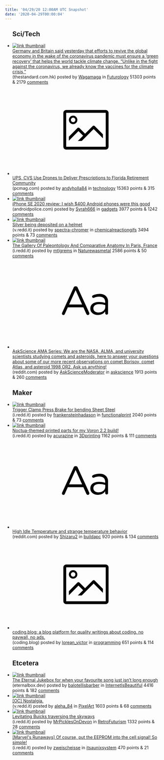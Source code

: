 ```yaml
---
title: '04/29/20 12:00AM UTC Snapshot'
date: '2020-04-29T00:00:04'
---
```

<ul>
<h2>Sci/Tech</h2>

<li><a href='https://www.thestandard.com.hk/breaking-news/section/2/146443/Germany-and-Britain-support-'green-recovery'-plan'><img src='https://b.thumbs.redditmedia.com/BgGxGWT-av-7rNHuYcGk0qlHH7OhHcbUaHCeOgUxNuI.jpg' alt='link thumbnail'></a><div><div class='linkTitle'><a href='https://www.thestandard.com.hk/breaking-news/section/2/146443/Germany-and-Britain-support-'green-recovery'-plan'>Germany and Britain said yesterday that efforts to revive the global economy in the wake of the coronavirus pandemic must ensure a ‘green recovery’ that helps the world tackle climate change. “Unlike in the fight against the coronavirus, we already know the vaccines for the climate crisis,”</a></div>(thestandard.com.hk) posted by <a href='https://www.reddit.com/user/Wagamaga'>Wagamaga</a> in <a href='https://www.reddit.com/r/Futurology'>Futurology</a> 51303 points & 2179 <a href='https://www.reddit.com/r/Futurology/comments/g9k8am/germany_and_britain_said_yesterday_that_efforts/'>comments</a></div></li>

<li><a href='https://www.pcmag.com/news/ups-cvs-use-drones-to-deliver-prescriptions-to-florida-retirement-community'><svg version='1.1' viewBox='-34 -14 104 64' preserveAspectRatio='xMidYMid meet' xmlns='http://www.w3.org/2000/svg' xmlns:xlink='http://www.w3.org/1999/xlink'>
    <title>link thumbnail</title>
    <path d='M32,4H4A2,2,0,0,0,2,6V30a2,2,0,0,0,2,2H32a2,2,0,0,0,2-2V6A2,2,0,0,0,32,4ZM4,30V6H32V30Z'></path>
    <path d='M8.92,14a3,3,0,1,0-3-3A3,3,0,0,0,8.92,14Zm0-4.6A1.6,1.6,0,1,1,7.33,11,1.6,1.6,0,0,1,8.92,9.41Z'></path>
    <path d='M22.78,15.37l-5.4,5.4-4-4a1,1,0,0,0-1.41,0L5.92,22.9v2.83l6.79-6.79L16,22.18l-3.75,3.75H15l8.45-8.45L30,24V21.18l-5.81-5.81A1,1,0,0,0,22.78,15.37Z'></path>
    </svg></a><div><div class='linkTitle'><a href='https://www.pcmag.com/news/ups-cvs-use-drones-to-deliver-prescriptions-to-florida-retirement-community'>UPS, CVS Use Drones to Deliver Prescriptions to Florida Retirement Community</a></div>(pcmag.com) posted by <a href='https://www.reddit.com/user/andyholla84'>andyholla84</a> in <a href='https://www.reddit.com/r/technology'>technology</a> 15363 points & 315 <a href='https://www.reddit.com/r/technology/comments/g9nxjf/ups_cvs_use_drones_to_deliver_prescriptions_to/'>comments</a></div></li>

<li><a href='https://www.androidpolice.com/2020/04/28/iphone-se-2020-review-i-wish-400-android-phones-were-this-good/#ap-navigation'><img src='https://b.thumbs.redditmedia.com/W1xwYIttYpbocpxF2RmtoXtHXSwodBXmsEmU6NolvmI.jpg' alt='link thumbnail'></a><div><div class='linkTitle'><a href='https://www.androidpolice.com/2020/04/28/iphone-se-2020-review-i-wish-400-android-phones-were-this-good/#ap-navigation'>iPhone SE 2020 review: I wish $400 Android phones were this good</a></div>(androidpolice.com) posted by <a href='https://www.reddit.com/user/Syrah666'>Syrah666</a> in <a href='https://www.reddit.com/r/gadgets'>gadgets</a> 3977 points & 1242 <a href='https://www.reddit.com/r/gadgets/comments/g9nuyi/iphone_se_2020_review_i_wish_400_android_phones/'>comments</a></div></li>

<li><a href='https://v.redd.it/f91531sg1kv41'><img src='https://a.thumbs.redditmedia.com/Bhlv7OxwyOXk3QluC1rEu5dxV7JIGxbkbibYfp-WXL8.jpg' alt='link thumbnail'></a><div><div class='linkTitle'><a href='https://v.redd.it/f91531sg1kv41'>Silver being deposited on a helmet</a></div>(v.redd.it) posted by <a href='https://www.reddit.com/user/spectra-chromer'>spectra-chromer</a> in <a href='https://www.reddit.com/r/chemicalreactiongifs'>chemicalreactiongifs</a> 3494 points & 73 <a href='https://www.reddit.com/r/chemicalreactiongifs/comments/g9mj0v/silver_being_deposited_on_a_helmet/'>comments</a></div></li>

<li><a href='https://i.redd.it/qbcg1zpxjjv41.jpg'><img src='https://b.thumbs.redditmedia.com/DS0yhFziC9ZD5XGHhuhnwvLuNTD0LD6o2tfozusNP1o.jpg' alt='link thumbnail'></a><div><div class='linkTitle'><a href='https://i.redd.it/qbcg1zpxjjv41.jpg'>The Gallery Of Paleontology And Comparative Anatomy In Paris, France</a></div>(i.redd.it) posted by <a href='https://www.reddit.com/user/mtlgrems'>mtlgrems</a> in <a href='https://www.reddit.com/r/Naturewasmetal'>Naturewasmetal</a> 2586 points & 50 <a href='https://www.reddit.com/r/Naturewasmetal/comments/g9l9ni/the_gallery_of_paleontology_and_comparative/'>comments</a></div></li>

<li><a href='https://www.reddit.com/r/askscience/comments/g9o4yp/askscience_ama_series_we_are_the_nasa_alma_and/'><svg version='1.1' viewBox='-34 -12 104 64' preserveAspectRatio='xMidYMid slice' xmlns='http://www.w3.org/2000/svg' xmlns:xlink='http://www.w3.org/1999/xlink'>
    <title>text link thumbnail</title>
    <path d='M12.19,8.84a1.45,1.45,0,0,0-1.4-1h-.12a1.46,1.46,0,0,0-1.42,1L1.14,26.56a1.29,1.29,0,0,0-.14.59,1,1,0,0,0,1,1,1.12,1.12,0,0,0,1.08-.77l2.08-4.65h11l2.08,4.59a1.24,1.24,0,0,0,1.12.83,1.08,1.08,0,0,0,1.08-1.08,1.64,1.64,0,0,0-.14-.57ZM6.08,20.71l4.59-10.22,4.6,10.22Z'>
    </path>
    <path d='M32.24,14.78A6.35,6.35,0,0,0,27.6,13.2a11.36,11.36,0,0,0-4.7,1,1,1,0,0,0-.58.89,1,1,0,0,0,.94.92,1.23,1.23,0,0,0,.39-.08,8.87,8.87,0,0,1,3.72-.81c2.7,0,4.28,1.33,4.28,3.92v.5a15.29,15.29,0,0,0-4.42-.61c-3.64,0-6.14,1.61-6.14,4.64v.05c0,2.95,2.7,4.48,5.37,4.48a6.29,6.29,0,0,0,5.19-2.48V26.9a1,1,0,0,0,1,1,1,1,0,0,0,1-1.06V19A5.71,5.71,0,0,0,32.24,14.78Zm-.56,7.7c0,2.28-2.17,3.89-4.81,3.89-1.94,0-3.61-1.06-3.61-2.86v-.06c0-1.8,1.5-3,4.2-3a15.2,15.2,0,0,1,4.22.61Z'>
    </path>
    </svg></a><div><div class='linkTitle'><a href='https://www.reddit.com/r/askscience/comments/g9o4yp/askscience_ama_series_we_are_the_nasa_alma_and/'>AskScience AMA Series: We are the NASA, ALMA, and university scientists studying comets and asteroids, here to answer your questions about some of our more recent observations on comet Borisov, comet Atlas, and asteroid 1998 OR2. Ask us anything!</a></div>(reddit.com) posted by <a href='https://www.reddit.com/user/AskScienceModerator'>AskScienceModerator</a> in <a href='https://www.reddit.com/r/askscience'>askscience</a> 1913 points & 260 <a href='https://www.reddit.com/r/askscience/comments/g9o4yp/askscience_ama_series_we_are_the_nasa_alma_and/'>comments</a></div></li>

<h2>Maker</h2>

<li><a href='https://i.redd.it/n30def434jv41.jpg'><img src='https://b.thumbs.redditmedia.com/4tlODM51YU7kwNCFaA_kqv35a8hc7b0kO0PdqIZapMY.jpg' alt='link thumbnail'></a><div><div class='linkTitle'><a href='https://i.redd.it/n30def434jv41.jpg'>Trigger Clamp Press Brake for bending Sheet Steel</a></div>(i.redd.it) posted by <a href='https://www.reddit.com/user/frankensteinhadason'>frankensteinhadason</a> in <a href='https://www.reddit.com/r/functionalprint'>functionalprint</a> 2040 points & 73 <a href='https://www.reddit.com/r/functionalprint/comments/g9k94e/trigger_clamp_press_brake_for_bending_sheet_steel/'>comments</a></div></li>

<li><a href='https://i.redd.it/322is1ozulv41.jpg'><img src='https://b.thumbs.redditmedia.com/6W7B_5jIpVmJXeddgZPI-Iwovy2OSFH0CqTS0I9oJ_Y.jpg' alt='link thumbnail'></a><div><div class='linkTitle'><a href='https://i.redd.it/322is1ozulv41.jpg'>Noctua-themed printed parts for my Voron 2.2 build!</a></div>(i.redd.it) posted by <a href='https://www.reddit.com/user/acurazine'>acurazine</a> in <a href='https://www.reddit.com/r/3Dprinting'>3Dprinting</a> 1162 points & 111 <a href='https://www.reddit.com/r/3Dprinting/comments/g9t2lj/noctuathemed_printed_parts_for_my_voron_22_build/'>comments</a></div></li>

<li><a href='https://www.reddit.com/r/buildapc/comments/g9jah8/high_idle_temperature_and_strange_temperature/'><svg version='1.1' viewBox='-34 -12 104 64' preserveAspectRatio='xMidYMid slice' xmlns='http://www.w3.org/2000/svg' xmlns:xlink='http://www.w3.org/1999/xlink'>
    <title>text link thumbnail</title>
    <path d='M12.19,8.84a1.45,1.45,0,0,0-1.4-1h-.12a1.46,1.46,0,0,0-1.42,1L1.14,26.56a1.29,1.29,0,0,0-.14.59,1,1,0,0,0,1,1,1.12,1.12,0,0,0,1.08-.77l2.08-4.65h11l2.08,4.59a1.24,1.24,0,0,0,1.12.83,1.08,1.08,0,0,0,1.08-1.08,1.64,1.64,0,0,0-.14-.57ZM6.08,20.71l4.59-10.22,4.6,10.22Z'>
    </path>
    <path d='M32.24,14.78A6.35,6.35,0,0,0,27.6,13.2a11.36,11.36,0,0,0-4.7,1,1,1,0,0,0-.58.89,1,1,0,0,0,.94.92,1.23,1.23,0,0,0,.39-.08,8.87,8.87,0,0,1,3.72-.81c2.7,0,4.28,1.33,4.28,3.92v.5a15.29,15.29,0,0,0-4.42-.61c-3.64,0-6.14,1.61-6.14,4.64v.05c0,2.95,2.7,4.48,5.37,4.48a6.29,6.29,0,0,0,5.19-2.48V26.9a1,1,0,0,0,1,1,1,1,0,0,0,1-1.06V19A5.71,5.71,0,0,0,32.24,14.78Zm-.56,7.7c0,2.28-2.17,3.89-4.81,3.89-1.94,0-3.61-1.06-3.61-2.86v-.06c0-1.8,1.5-3,4.2-3a15.2,15.2,0,0,1,4.22.61Z'>
    </path>
    </svg></a><div><div class='linkTitle'><a href='https://www.reddit.com/r/buildapc/comments/g9jah8/high_idle_temperature_and_strange_temperature/'>High Idle Temperature and strange temperature behavior</a></div>(reddit.com) posted by <a href='https://www.reddit.com/user/Shizaru2'>Shizaru2</a> in <a href='https://www.reddit.com/r/buildapc'>buildapc</a> 920 points & 134 <a href='https://www.reddit.com/r/buildapc/comments/g9jah8/high_idle_temperature_and_strange_temperature/'>comments</a></div></li>

<li><a href='https://coding.blog'><svg version='1.1' viewBox='-34 -14 104 64' preserveAspectRatio='xMidYMid meet' xmlns='http://www.w3.org/2000/svg' xmlns:xlink='http://www.w3.org/1999/xlink'>
    <title>link thumbnail</title>
    <path d='M32,4H4A2,2,0,0,0,2,6V30a2,2,0,0,0,2,2H32a2,2,0,0,0,2-2V6A2,2,0,0,0,32,4ZM4,30V6H32V30Z'></path>
    <path d='M8.92,14a3,3,0,1,0-3-3A3,3,0,0,0,8.92,14Zm0-4.6A1.6,1.6,0,1,1,7.33,11,1.6,1.6,0,0,1,8.92,9.41Z'></path>
    <path d='M22.78,15.37l-5.4,5.4-4-4a1,1,0,0,0-1.41,0L5.92,22.9v2.83l6.79-6.79L16,22.18l-3.75,3.75H15l8.45-8.45L30,24V21.18l-5.81-5.81A1,1,0,0,0,22.78,15.37Z'></path>
    </svg></a><div><div class='linkTitle'><a href='https://coding.blog'>coding.blog: a blog platform for quality writings about coding. no paywall, no ads.</a></div>(coding.blog) posted by <a href='https://www.reddit.com/user/lorean_victor'>lorean_victor</a> in <a href='https://www.reddit.com/r/programming'>programming</a> 651 points & 114 <a href='https://www.reddit.com/r/programming/comments/g9nz1h/codingblog_a_blog_platform_for_quality_writings/'>comments</a></div></li>

<h2>Etcetera</h2>

<li><a href='https://eternalbox.dev/jukebox_index.html'><img src='https://b.thumbs.redditmedia.com/QXHPS5IAC839lp5C0Wt97En304eAsk-oy-MJhVtLCuE.jpg' alt='link thumbnail'></a><div><div class='linkTitle'><a href='https://eternalbox.dev/jukebox_index.html'>The Eternal Jukebox for when your favourite song just isn’t long enough</a></div>(eternalbox.dev) posted by <a href='https://www.reddit.com/user/balotellisbarber'>balotellisbarber</a> in <a href='https://www.reddit.com/r/InternetIsBeautiful'>InternetIsBeautiful</a> 4416 points & 182 <a href='https://www.reddit.com/r/InternetIsBeautiful/comments/g9mida/the_eternal_jukebox_for_when_your_favourite_song/'>comments</a></div></li>

<li><a href='https://v.redd.it/3cwsez1g1lv41'><img src='https://b.thumbs.redditmedia.com/7aaTxt0mvJ5BRpIJdMg5-UzgN8AcvSYa6EuueajF4Qk.jpg' alt='link thumbnail'></a><div><div class='linkTitle'><a href='https://v.redd.it/3cwsez1g1lv41'>[OC] Nostalgia.</a></div>(v.redd.it) posted by <a href='https://www.reddit.com/user/aleha_84'>aleha_84</a> in <a href='https://www.reddit.com/r/PixelArt'>PixelArt</a> 1603 points & 68 <a href='https://www.reddit.com/r/PixelArt/comments/g9pzcu/oc_nostalgia/'>comments</a></div></li>

<li><a href='https://i.redd.it/2dk0ukt3niv41.jpg'><img src='https://b.thumbs.redditmedia.com/ZBVrKH5O_RoA3xnanWxJa8zixFyCfeGrC1zZOAUW_0A.jpg' alt='link thumbnail'></a><div><div class='linkTitle'><a href='https://i.redd.it/2dk0ukt3niv41.jpg'>Levitating Buicks traversing the skyways</a></div>(i.redd.it) posted by <a href='https://www.reddit.com/user/MrPicklesOnDevon'>MrPicklesOnDevon</a> in <a href='https://www.reddit.com/r/RetroFuturism'>RetroFuturism</a> 1332 points & 28 <a href='https://www.reddit.com/r/RetroFuturism/comments/g9j5j7/levitating_buicks_traversing_the_skyways/'>comments</a></div></li>

<li><a href='https://i.redd.it/gzrscyu3jlv41.png'><img src='https://b.thumbs.redditmedia.com/zDsuKA9qIlPNHxeNy5wOV9QlKoEUgKg-3VFH0f-6Czc.jpg' alt='link thumbnail'></a><div><div class='linkTitle'><a href='https://i.redd.it/gzrscyu3jlv41.png'>[Marvel's Runaways] Of course, put the EEPROM into the cell signal! So simple!</a></div>(i.redd.it) posted by <a href='https://www.reddit.com/user/zweischeisse'>zweischeisse</a> in <a href='https://www.reddit.com/r/itsaunixsystem'>itsaunixsystem</a> 470 points & 21 <a href='https://www.reddit.com/r/itsaunixsystem/comments/g9rvhq/marvels_runaways_of_course_put_the_eeprom_into/'>comments</a></div></li>

</ul>
